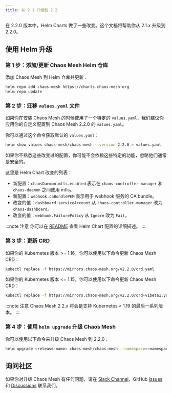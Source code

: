 ```yaml
---
title: 从 2.1 升级到 2.2
---
```


在 2.2.0 版本中，Helm Charts 做了一些改变。这个文档将帮助你从 2.1.x 升级到 2.2.0。

## 使用 Helm 升级

### 第 1 步：添加/更新 Chaos Mesh Helm 仓库

添加 Chaos Mesh 到 Helm 仓库并更新：

```bash
helm repo add chaos-mesh https://charts.chaos-mesh.org
helm repo update
```

### 第 2 步：迁移 `values.yaml` 文件

如果你在安装 Chaos Mesh 的时候使用了一个特定的 `values.yaml`，我们建议你应用你的自定义配置到 Chaos Mesh 2.2.0 的 `values.yaml`。

你可以通过这个命令获取默认的 `values.yaml`：

```bash
helm show values chaos-mesh/chaos-mesh --version 2.2.0 > values.yaml
```

如果你不熟悉这些改变过的配置，你可能不会依赖这些特定的功能，忽略他们通常是安全的。

这里是 Helm Chart 改变的列表：

- 新配置：`chaosDaemon.mtls.enabled` 表示在 `chaos-controller-manager` 和 `chaos-daemon` 之间使用 mtls。
- 新配置：`webhook.caBundlePEM` 表示用于 webhook 服务的 CA bundle。
- 改变的值：`dashboard.serviceAccount` 从 `chaos-controller-manager` 改为 `chaos-dashboard`。
- 改变的值：`webhook.FailurePolicy` 从 `Ignore` 改为 `Fail`。

:::note 注意
你可以在 [README](https://github.com/chaos-mesh/chaos-mesh/blob/v2.2.0/helm/chaos-mesh/README.md) 查看 Helm Chart 配置的详细描述。
:::

### 第 3 步：更新 CRD

如果你的 Kubernetes 版本 >= 1.16，你可以使用以下命令更新 Chaos Mesh CRD：

```bash
kubectl replace -f https://mirrors.chaos-mesh.org/v2.2.0/crd.yaml
```

如果你的 Kubernetes 版本 <= 1.15，你可以使用以下命令更新 Chaos Mesh CRD：

```bash
kubectl replace -f https://mirrors.chaos-mesh.org/v2.2.0/crd-v1beta1.yaml
```

:::note 注意
Chaos Mesh 2.2.x 将会是支持 Kubernetes < 1.19 的最后一系列版本。
:::

### 第 4 步：使用 `helm upgrade` 升级 Chaos Mesh

你可以使用以下命令来升级 Chaos Mesh 到 2.2.0：

```bash
helm upgrade <release-name> chaos-mesh/chaos-mesh --namespace=<namespace> --version=2.2.0 <--other-required-flags>
```

## 询问社区

如果你对升级 Chaos Mesh 有任何问题，请在 [Slack Channel](https://cloud-native.slack.com/archives/C0193VAV272)，GitHub [Issues](https://github.com/chaos-mesh/chaos-mesh/issues/new?assignees=&labels=&template=question.md) 和 [Discussions](https://github.com/chaos-mesh/chaos-mesh/discussions/new) 联系我们。
